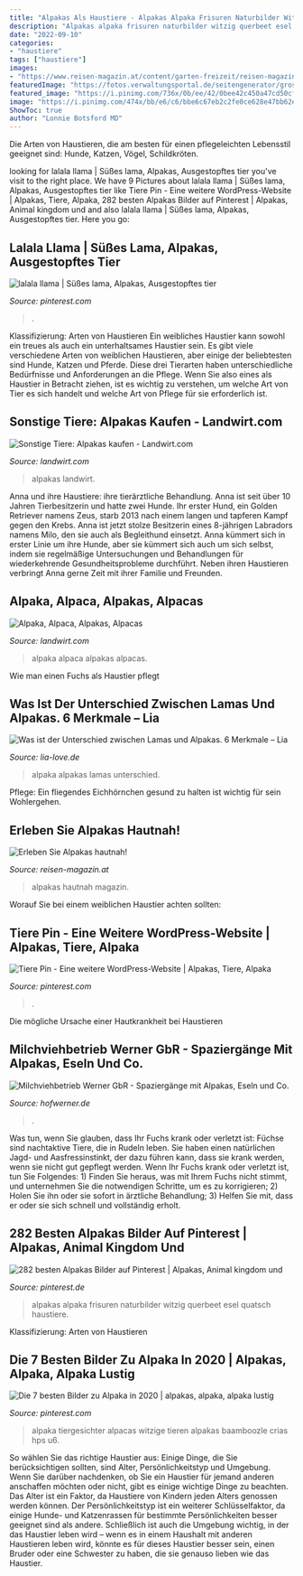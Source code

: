 ```yaml
---
title: "Alpakas Als Haustiere - Alpakas Alpaka Frisuren Naturbilder Witzig Querbeet Esel Quatsch Haustiere"
description: "Alpakas alpaka frisuren naturbilder witzig querbeet esel quatsch haustiere"
date: "2022-09-10"
categories:
- "haustiere"
tags: ["haustiere"]
images:
- "https://www.reisen-magazin.at/content/garten-freizeit/reisen-magazin/de/urlaub/2019/05/erleben-sie-alpakas-hautnah-/_jcr_content/rtePar/imageslider/slides/9.fitIn.garten_sliderimage_lightbox.jpg/1560334582054/DSC_0601.jpg"
featuredImage: "https://fotos.verwaltungsportal.de/seitengenerator/gross/das_sind_wir_-_tiere_-_alpakas.jpg"
featured_image: "https://i.pinimg.com/736x/0b/ee/42/0bee42c450a47cd50cf1171a898739bf.jpg"
image: "https://i.pinimg.com/474x/bb/e6/c6/bbe6c67eb2c2fe0ce628e47bb62eba36--the-animals-about-you.jpg"
ShowToc: true
author: "Lonnie Botsford MD"
---
```



Die Arten von Haustieren, die am besten für einen pflegeleichten Lebensstil geeignet sind: Hunde, Katzen, Vögel, Schildkröten.

	

		
looking for lalala llama | Süßes lama, Alpakas, Ausgestopftes tier you've visit to the right place. We have 9 Pictures about lalala llama | Süßes lama, Alpakas, Ausgestopftes tier like Tiere Pin - Eine weitere WordPress-Website | Alpakas, Tiere, Alpaka, 282 besten Alpakas Bilder auf Pinterest | Alpakas, Animal kingdom und and also lalala llama | Süßes lama, Alpakas, Ausgestopftes tier. Here you go:
		
    
## Lalala Llama | Süßes Lama, Alpakas, Ausgestopftes Tier

<img loading=lazy src="https://i.pinimg.com/originals/ff/97/8b/ff978b0e396cbdb5935623f5176b935e.jpg" onerror="this.onerror=null;this.src='https://tse1.mm.bing.net/th?id=OIP.AeN3g8DR0-wbBrY0p3ubWgAAAA&amp;pid=15.1';" alt="lalala llama | Süßes lama, Alpakas, Ausgestopftes tier">

_Source: pinterest.com_

>. 

	

Klassifizierung: Arten von Haustieren
Ein weibliches Haustier kann sowohl ein treues als auch ein unterhaltsames Haustier sein. Es gibt viele verschiedene Arten von weiblichen Haustieren, aber einige der beliebtesten sind Hunde, Katzen und Pferde. Diese drei Tierarten haben unterschiedliche Bedürfnisse und Anforderungen an die Pflege. Wenn Sie also eines als Haustier in Betracht ziehen, ist es wichtig zu verstehen, um welche Art von Tier es sich handelt und welche Art von Pflege für sie erforderlich ist.

    
## Sonstige Tiere: Alpakas Kaufen - Landwirt.com

<img loading=lazy src="https://bilder.landwirt.com/0314/e82d1e95d74404769d57a75fad962d6b.jpg" onerror="this.onerror=null;this.src='https://tse2.mm.bing.net/th?id=OIP.NctD7O7q_NOne43NI3LLaQHaHa&amp;pid=15.1';" alt="Sonstige Tiere: Alpakas kaufen - Landwirt.com">

_Source: landwirt.com_

>alpakas landwirt. 

	

Anna und ihre Haustiere: ihre tierärztliche Behandlung.
Anna ist seit über 10 Jahren Tierbesitzerin und hatte zwei Hunde. Ihr erster Hund, ein Golden Retriever namens Zeus, starb 2013 nach einem langen und tapferen Kampf gegen den Krebs. Anna ist jetzt stolze Besitzerin eines 8-jährigen Labradors namens Milo, den sie auch als Begleithund einsetzt. Anna kümmert sich in erster Linie um ihre Hunde, aber sie kümmert sich auch um sich selbst, indem sie regelmäßige Untersuchungen und Behandlungen für wiederkehrende Gesundheitsprobleme durchführt. Neben ihren Haustieren verbringt Anna gerne Zeit mit ihrer Familie und Freunden.

    
## Alpaka, Alpaca, Alpakas, Alpacas

<img loading=lazy src="https://bilder.landwirt.com/thumbsfixed/0219/c4d95d59726916f5f3b0dfaab64ec092.jpg" onerror="this.onerror=null;this.src='https://tse1.mm.bing.net/th?id=OIP.NhADjVb9a019kW4xCwOUlwAAAA&amp;pid=15.1';" alt="Alpaka, Alpaca, Alpakas, Alpacas">

_Source: landwirt.com_

>alpaka alpaca alpakas alpacas. 

	

Wie man einen Fuchs als Haustier pflegt

    
## Was Ist Der Unterschied Zwischen Lamas Und Alpakas. 6 Merkmale – Lia

<img loading=lazy src="https://www.lia-love.de/wp-content/uploads/2020/05/lia_alpaka_lama_unterschied6.jpg" onerror="this.onerror=null;this.src='https://tse3.mm.bing.net/th?id=OIP.RoPA9TSI2f5VICx6sO7SwwHaFj&amp;pid=15.1';" alt="Was ist der Unterschied zwischen Lamas und Alpakas. 6 Merkmale – Lia">

_Source: lia-love.de_

>alpaka alpakas lamas unterschied. 

	

Pflege: Ein fliegendes Eichhörnchen gesund zu halten ist wichtig für sein Wohlergehen.

    
## Erleben Sie Alpakas Hautnah!

<img loading=lazy src="https://www.reisen-magazin.at/content/garten-freizeit/reisen-magazin/de/urlaub/2019/05/erleben-sie-alpakas-hautnah-/_jcr_content/rtePar/imageslider/slides/9.fitIn.garten_sliderimage_lightbox.jpg/1560334582054/DSC_0601.jpg" onerror="this.onerror=null;this.src='https://tse1.mm.bing.net/th?id=OIP.-hBgKwGNglTd5QkpiWppnwHaLJ&amp;pid=15.1';" alt="Erleben Sie Alpakas hautnah!">

_Source: reisen-magazin.at_

>alpakas hautnah magazin. 

	

Worauf Sie bei einem weiblichen Haustier achten sollten:

    
## Tiere Pin - Eine Weitere WordPress-Website | Alpakas, Tiere, Alpaka

<img loading=lazy src="https://i.pinimg.com/736x/0b/ee/42/0bee42c450a47cd50cf1171a898739bf.jpg" onerror="this.onerror=null;this.src='https://tse2.mm.bing.net/th?id=OIP.ize5FbGFCnL2BqUI8acebgHaNK&amp;pid=15.1';" alt="Tiere Pin - Eine weitere WordPress-Website | Alpakas, Tiere, Alpaka">

_Source: pinterest.com_

>. 

	

Die mögliche Ursache einer Hautkrankheit bei Haustieren

    
## Milchviehbetrieb Werner GbR - Spaziergänge Mit Alpakas, Eseln Und Co.

<img loading=lazy src="https://fotos.verwaltungsportal.de/seitengenerator/gross/das_sind_wir_-_tiere_-_alpakas.jpg" onerror="this.onerror=null;this.src='https://tse1.mm.bing.net/th?id=OIP.xwNd3lEXf5LXn1u4ncM5OAHaHO&amp;pid=15.1';" alt="Milchviehbetrieb Werner GbR - Spaziergänge mit Alpakas, Eseln und Co.">

_Source: hofwerner.de_

>. 

	

Was tun, wenn Sie glauben, dass Ihr Fuchs krank oder verletzt ist:
Füchse sind nachtaktive Tiere, die in Rudeln leben. Sie haben einen natürlichen Jagd- und Aasfressinstinkt, der dazu führen kann, dass sie krank werden, wenn sie nicht gut gepflegt werden. Wenn Ihr Fuchs krank oder verletzt ist, tun Sie Folgendes: 1) Finden Sie heraus, was mit Ihrem Fuchs nicht stimmt, und unternehmen Sie die notwendigen Schritte, um es zu korrigieren; 2) Holen Sie ihn oder sie sofort in ärztliche Behandlung; 3) Helfen Sie mit, dass er oder sie sich schnell und vollständig erholt.

    
## 282 Besten Alpakas Bilder Auf Pinterest | Alpakas, Animal Kingdom Und

<img loading=lazy src="https://i.pinimg.com/736x/a8/69/4b/a8694ba58552703ff2a6091501b72559.jpg" onerror="this.onerror=null;this.src='https://tse3.mm.bing.net/th?id=OIP.btqy3l83hfjA7it-q1f9UQHaHa&amp;pid=15.1';" alt="282 besten Alpakas Bilder auf Pinterest | Alpakas, Animal kingdom und">

_Source: pinterest.de_

>alpakas alpaka frisuren naturbilder witzig querbeet esel quatsch haustiere. 

	

Klassifizierung: Arten von Haustieren

    
## Die 7 Besten Bilder Zu Alpaka In 2020 | Alpakas, Alpaka, Alpaka Lustig

<img loading=lazy src="https://i.pinimg.com/474x/bb/e6/c6/bbe6c67eb2c2fe0ce628e47bb62eba36--the-animals-about-you.jpg" onerror="this.onerror=null;this.src='https://tse1.mm.bing.net/th?id=OIP.OfmTRje672V60yTppchCDgAAAA&amp;pid=15.1';" alt="Die 7 besten Bilder zu Alpaka in 2020 | alpakas, alpaka, alpaka lustig">

_Source: pinterest.com_

>alpaka tiergesichter alpacas witzige tieren alpakas baamboozle crias hps u6. 

	

So wählen Sie das richtige Haustier aus: Einige Dinge, die Sie berücksichtigen sollten, sind Alter, Persönlichkeitstyp und Umgebung.
Wenn Sie darüber nachdenken, ob Sie ein Haustier für jemand anderen anschaffen möchten oder nicht, gibt es einige wichtige Dinge zu beachten. Das Alter ist ein Faktor, da Haustiere von Kindern jeden Alters genossen werden können. Der Persönlichkeitstyp ist ein weiterer Schlüsselfaktor, da einige Hunde- und Katzenrassen für bestimmte Persönlichkeiten besser geeignet sind als andere. Schließlich ist auch die Umgebung wichtig, in der das Haustier leben wird – wenn es in einem Haushalt mit anderen Haustieren leben wird, könnte es für dieses Haustier besser sein, einen Bruder oder eine Schwester zu haben, die sie genauso lieben wie das Haustier.

